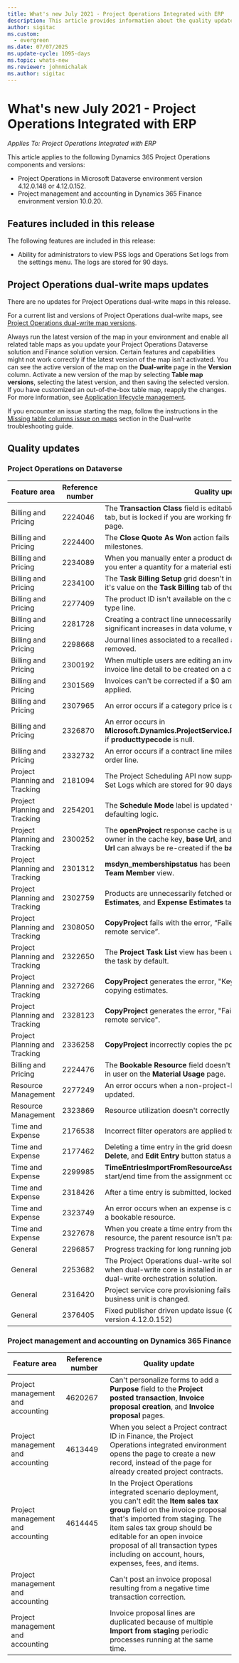 ```yaml
---
title: What's new July 2021 - Project Operations Integrated with ERP
description: This article provides information about the quality updates available in the July 2021 release of Project Operations Integrated with ERP.
author: sigitac
ms.custom:
  - evergreen
ms.date: 07/07/2025
ms.update-cycle: 1095-days
ms.topic: whats-new
ms.reviewer: johnmichalak
ms.author: sigitac
---
```


# What's new July 2021 - Project Operations Integrated with ERP

*Applies To: Project Operations Integrated with ERP*

This article applies to the following Dynamics 365 Project Operations components and versions:

   - Project Operations in Microsoft Dataverse environment version 4.12.0.148 or 4.12.0.152.
   - Project management and accounting in Dynamics 365 Finance environment version 10.0.20.

## Features included in this release

The following features are included in this release:

- Ability for administrators to view PSS logs and Operations Set logs from the settings menu. The logs are stored for 90 days.

## Project Operations dual-write maps updates

There are no updates for Project Operations dual-write maps in this release.

For a current list and versions of Project Operations dual-write maps, see [Project Operations dual-write map versions](../environment/resource-dual-write-maps.md).

Always run the latest version of the map in your environment and enable all related table maps as you update your Project Operations Dataverse solution and Finance solution version. Certain features and capabilities might not work correctly if the latest version of the map isn't activated. You can see the active version of the map on the **Dual-write** page in the **Version** column. Activate a new version of the map by selecting **Table map versions**, selecting the latest version, and then saving the selected version. If you have customized an out-of-the-box table map, reapply the changes. For more information, see [Application lifecycle management](/dynamics365/fin-ops-core/dev-itpro/data-entities/dual-write/app-lifecycle-management).

If you encounter an issue starting the map, follow the instructions in the [Missing table columns issue on maps](/dynamics365/fin-ops-core/dev-itpro/data-entities/dual-write/dual-write-troubleshooting-finops-upgrades#missing-table-columns-issue-on-maps) section in the Dual-write troubleshooting guide.

## Quality updates

### Project Operations on Dataverse

| **Feature area**              | **Reference number** | **Quality update**                                                                                                                                                                                             |
|-------------------------------|----------------------|----------------------------------------------------------------------------------------------------------------------------------------------------------------------------------------------------------------|
| Billing and Pricing           | 2224046              | The **Transaction Class** field is editable on the **Quote Line Details** tab, but is locked if you are working from the **Quote Line Details** page.                                                                     |
| Billing and Pricing           | 2224400              | The **Close Quote As Won** action fails when a quote has no date milestones.                                                                                                                                    |
| Billing and Pricing           | 2234089              | When you manually enter a product description, it's cleared after you enter a quantity for a material estimate.                                                                                                                         |
| Billing and Pricing           | 2234100              | The **Task Billing Setup** grid doesn't include the **Material** column and it's value on the **Task Billing** tab of the project.                                                                                                       |
| Billing and Pricing           | 2277409              | The product ID isn't available on the contract line detail for a material type line.                                                                                                                                        |
| Billing and Pricing           | 2281728              | Creating a contract line unnecessarily reevaluates actuals causing significant increases in data volume, which impacts performance.                                                                                |
| Billing and Pricing           | 2298668              | Journal lines associated to a recalled and deleted expense aren't removed.                                                                                                                                     |
| Billing and Pricing           | 2300192              | When multiple users are editing an invoice, it's possible for a new invoice line detail to be created on a confirmed invoice.                                                                                   |
| Billing and Pricing           | 2301569              | Invoices can't be corrected if a \$0 amount retainer has been applied.                                                                                                                                        |
| Billing and Pricing           | 2307965              | An error occurs if a category price is created with missing values.                                                                                                                           |
| Billing and Pricing           | 2326870              | An error occurs in **Microsoft.Dynamics.ProjectService.Plugins.PostInvoiceLineDelete** if **producttypecode** is null.                                                                            |
| Billing and Pricing           | 2332732              | An error occurs if a contract line milestone is created without an order line.                                                                                                                |
| Project Planning and Tracking | 2181094              | The Project Scheduling API now supports PSS Logs and Operation Set Logs which are stored for 90 days.                                                                                                                  |
| Project Planning and Tracking | 2254201              | The **Schedule Mode** label is updated with details that describe the defaulting logic.                                                                                                                                      |
| Project Planning and Tracking | 2300252              | The **openProject** response cache is updated and includes the token owner in the cache key, **base Url**, and **Segment Url** so that **Request Url** can always be re-created if the **base Url** changes. |
| Project Planning and Tracking | 2301312              | **msdyn_membershipstatus** has been removed from the **Project Team Member** view.                                                                                                                                        |
| Project Planning and Tracking | 2302759              | Products are unnecessarily fetched on the **Resource Assignments**, **Estimates**, and **Expense Estimates** tabs.                                                                                                        |
| Project Planning and Tracking | 2308050              | **CopyProject** fails with the error, “Failed to get token to talk to remote service”.                                                                                                                           |
| Project Planning and Tracking | 2322650              | The **Project Task List** view has been updated to display the date of the task by default.                                                                                                            |
| Project Planning and Tracking | 2327266              | **CopyProject** generates the error, "Key not found in dictionary" when copying estimates.                                                                                                      |
| Project Planning and Tracking | 2328123              | **CopyProject** generates the error, "Failed to get token to talk to remote service".                                                                                                                          |
| Project Planning and Tracking | 2336258              | **CopyProject** incorrectly copies the position names of resources.                                                                                                                                                 |
| Billing and Pricing           | 2224476              | The **Bookable Resource** field doesn't correctly default to the logged in user on the **Material Usage** page.                                                                                                            |
| Resource Management           | 2277249              | An error occurs when a non-project-based resource requirement is updated.                                                                                                            |
| Resource Management           | 2323869              | Resource utilization doesn't correctly recognize filtered resources.                                                                                                                                             |
| Time and Expense              | 2176538              | Incorrect filter operators are applied to the **Time Entry** control.                                                                                                                                                   |
| Time and Expense              | 2177462              | Deleting a time entry in the grid doesn't update the **Submit**, **Recall**, **Delete**, and **Edit Entry** button status as expected.                                                                                        |
| Time and Expense              | 2299985              | **TimeEntriesImportFromResourceAssignment** doesn't maintain the start/end time from the assignment contours.                                                                                                  |
| Time and Expense              | 2318426              | After a time entry is submitted, locked fields can still be edited.                                                                                                                                   |
| Time and Expense              | 2323749              | An error occurs when an expense is created from the **Related** tab of a bookable resource.                                                                                                      |
| Time and Expense              | 2327678              | When you create a time entry from the **Related** tab of a bookable resource, the parent resource isn't passed to the time entry control.                                                                            |
| General                       | 2296857              | Progress tracking for long running jobs.                                                                                                                                                                        |
| General                       | 2253682              | The Project Operations dual-write solution shouldn't be installed when dual-write core is installed in an environment without the dual-write orchestration solution.                                                |
| General                       | 2316420              | Project service core provisioning fails if the application user’s business unit is changed.                                                                                                                     |
| General                       | 2376405              | Fixed publisher driven update issue (Quality update is available in version 4.12.0.152)                                                                                                                     |
### Project management and accounting on Dynamics 365 Finance

| Feature area                      | Reference number | Quality update                                                                                                                                                                                                                                                                                                                |
|-----------------------------------|------------------|-------------------------------------------------------------------------------------------------------------------------------------------------------------------------------------------------------------------------------------------------------------------------------------------------------------------------------|
| Project management and accounting | 4620267          | Can't personalize forms to add a **Purpose** field to the **Project posted transaction**, **Invoice proposal creation**, and **Invoice proposal** pages.                                                                                                                                                                                         |
| Project management and accounting | 4613449          | When you select a Project contract ID in Finance, the Project Operations integrated environment opens the page to create a new record, instead of the page for already created project contracts.                                                                                                                                           |
| Project management and accounting | 4614445          | In the Project Operations integrated scenario deployment, you can't edit the **Item sales tax group** field on the invoice proposal that's imported from staging. The item sales tax group should be editable for an open invoice proposal of all transaction types including on account, hours, expenses, fees, and items. |
| Project management and accounting |                  | Can't post an invoice proposal resulting from a negative time transaction correction.                                                                                                                                                                                                                                              |
| Project management and accounting |                  | Invoice proposal lines are duplicated because of multiple **Import from staging** periodic processes running at the same time.                                                                                                                                                                                                                |

